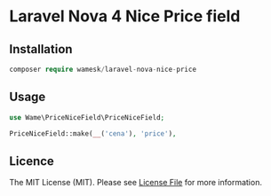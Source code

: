 
# Laravel Nova 4 Nice Price field


## Installation

``` php
composer require wamesk/laravel-nova-nice-price
```

## Usage

``` php
use Wame\PriceNiceField\PriceNiceField;

PriceNiceField::make(__('cena'), 'price'),
```

## Licence

The MIT License (MIT). Please see [License File](LICENCE) for more information.
